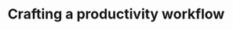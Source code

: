 ---
title: Crafting a productivity workflow
permalink: /crafting-a-productivity-workflow
layout: post
---